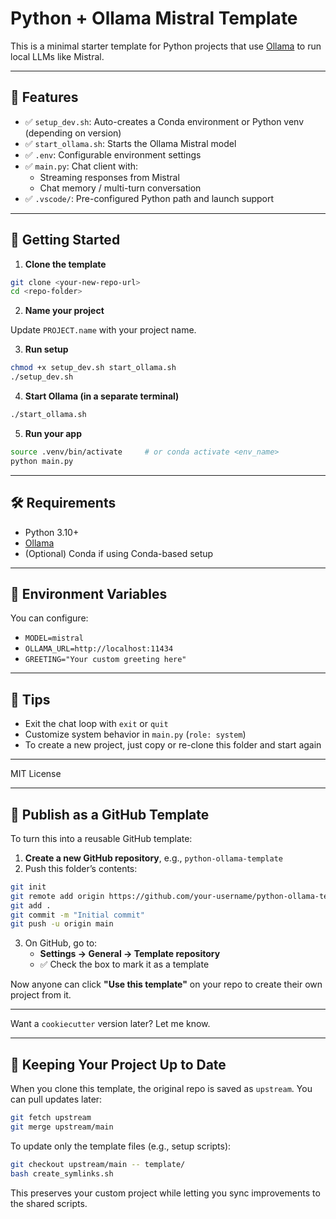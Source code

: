 # Python + Ollama Mistral Template

This is a minimal starter template for Python projects that use [Ollama](https://ollama.com) to run local LLMs like Mistral.

---

## 🧰 Features

- ✅ `setup_dev.sh`: Auto-creates a Conda environment or Python venv (depending on version)
- ✅ `start_ollama.sh`: Starts the Ollama Mistral model
- ✅ `.env`: Configurable environment settings
- ✅ `main.py`: Chat client with:
  - Streaming responses from Mistral
  - Chat memory / multi-turn conversation
- ✅ `.vscode/`: Pre-configured Python path and launch support

---

## 🚀 Getting Started

1. **Clone the template**

```bash
git clone <your-new-repo-url>
cd <repo-folder>
```

2. **Name your project**

Update `PROJECT.name` with your project name.

3. **Run setup**

```bash
chmod +x setup_dev.sh start_ollama.sh
./setup_dev.sh
```

4. **Start Ollama (in a separate terminal)**

```bash
./start_ollama.sh
```

5. **Run your app**

```bash
source .venv/bin/activate     # or conda activate <env_name>
python main.py
```

---

## 🛠 Requirements

- Python 3.10+
- [Ollama](https://ollama.com/download)
- (Optional) Conda if using Conda-based setup

---

## 🌱 Environment Variables

You can configure:
- `MODEL=mistral`
- `OLLAMA_URL=http://localhost:11434`
- `GREETING="Your custom greeting here"`

---

## 🧠 Tips

- Exit the chat loop with `exit` or `quit`
- Customize system behavior in `main.py` (`role: system`)
- To create a new project, just copy or re-clone this folder and start again

---

MIT License


---

## 🐙 Publish as a GitHub Template

To turn this into a reusable GitHub template:

1. **Create a new GitHub repository**, e.g., `python-ollama-template`
2. Push this folder’s contents:

```bash
git init
git remote add origin https://github.com/your-username/python-ollama-template.git
git add .
git commit -m "Initial commit"
git push -u origin main
```

3. On GitHub, go to:
   - **Settings → General → Template repository**
   - ✅ Check the box to mark it as a template

Now anyone can click **"Use this template"** on your repo to create their own project from it.

---

Want a `cookiecutter` version later? Let me know.


---

## 🔄 Keeping Your Project Up to Date

When you clone this template, the original repo is saved as `upstream`. You can pull updates later:

```bash
git fetch upstream
git merge upstream/main
```

To update only the template files (e.g., setup scripts):

```bash
git checkout upstream/main -- template/
bash create_symlinks.sh
```

This preserves your custom project while letting you sync improvements to the shared scripts.
